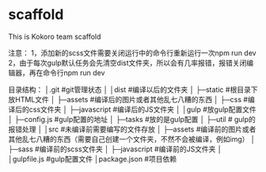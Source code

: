 # scaffold
This is Kokoro team scaffold

注意：
1，添加新的scss文件需要关闭运行中的命令行重新运行一次npm run dev
2，由于每次gulp默认任务会先清空dist文件夹，所以会有几率报错，报错关闭编辑器，再在命令行npm run dev

目录结构：
│.git #git管理状态
│
│dist #编译以后的文件夹
│   ├─static #根目录下放HTML文件
│           ├─assets     #编译后的图片或者其他乱七八糟的东西
│           ├─css        #编译后的css文件夹
│           ├─javascript #编译后的JS文件夹
│
│gulp #放gulp配置文件
│   ├─config.js #gulp配置的地址
│   ├─tasks     #放的是gulp配置
│   ├─util      # gulp的报错处理
│
│src  #未编译前需要编写的文件存放
│   ├─assets     #编译前的图片或者其他乱七八糟的东西（需要自己创建一个文件夹，不然不会被编译，例如img）
│   ├─sass       #编译前的scss文件夹
│   ├─javascript #编译前的JS文件夹
│
│gulpfile.js  #gulp配置文件
│package.json #项目依赖
